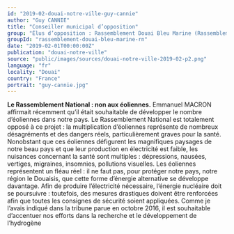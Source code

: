 ```yaml
---
id: "2019-02-douai-notre-ville-guy-cannie"
author: "Guy CANNIE"
title: "Conseiller municipal d’opposition"
group: "Élus d’opposition : Rassemblement Douai Bleu Marine (Rassemblement National)"
groupId: "rassemblement-douai-bleu-marine-rn"
date: "2019-02-01T00:00:00Z"
publication: "douai-notre-ville"
source: "public/images/sources/douai-notre-ville-2019-02-p2.png"
language: "fr"
locality: "Douai"
country: "France"
portrait: "guy-cannie.jpg"
---
```


**Le Rassemblement National : non aux éoliennes.**
Emmanuel MACRON affirmait récemment qu’il était souhaitable de développer le nombre d’éoliennes dans notre pays. Le Rassemblement National est totalement opposé à ce projet : la multiplication d’éoliennes représente de nombreux désagréments et des dangers réels, particulièrement graves pour la santé. Nonobstant que ces éoliennes défigurent les magnifiques paysages de notre beau pays et que leur production en électricité est faible, les nuisances concernant la santé sont multiples : dépressions, nausées, vertiges, migraines, insomnies, pollutions visuelles. Les éoliennes représentent un fléau réel : il ne faut pas, pour protéger notre pays, notre région le Douaisis, que cette forme d’énergie alternative se développe davantage. Afin de produire l’électricité nécessaire, l’énergie nucléaire doit se poursuivre : toutefois, des mesures drastiques doivent être renforcées afin que toutes les consignes de sécurité soient appliquées. Comme je l’avais indiqué dans la tribune parue en octobre 2016, il est souhaitable d’accentuer nos efforts dans la recherche et le développement de l’hydrogène

